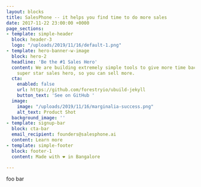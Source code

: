 ```yaml
---
layout: blocks
title: SalesPhone -- it helps you find time to do more sales
date: 2017-11-22 23:00:00 +0000
page_sections:
- template: simple-header
  block: header-3
  logo: "/uploads/2019/11/16/default-1.png"
- template: hero-banner-w-image
  block: hero-2
  headline: 'Be the #1 Sales Hero'
  content: We are building extremely simple tools to give more time back to you, the
    super star sales hero, so you can sell more.
  cta:
    enabled: false
    url: https://github.com/forestryio/ubuild-jekyll
    button_text: 'See on GitHub '
  image:
    image: "/uploads/2019/11/16/marginalia-success.png"
    alt_text: Product Shot
  background_image: ''
- template: signup-bar
  block: cta-bar
  email_recipient: founders@salesphone.ai
  content: Learn more
- template: simple-footer
  block: footer-1
  content: Made with ❤︎ in Bangalore

---
```

foo bar